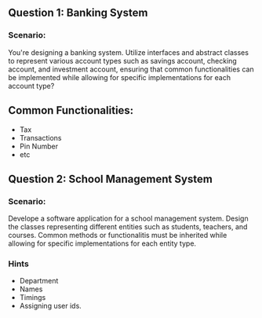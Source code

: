## Question 1: Banking System

### Scenario:
You're designing a banking system. Utilize interfaces and abstract classes to represent various account types such as savings account, checking account, and investment account, ensuring that common functionalities can be implemented while allowing for specific implementations for each account type?
##   Common Functionalities:
- Tax
- Transactions
- Pin Number
- etc


## Question 2: School Management System
### Scenario:
Develope a software application for a school management system. Design the classes representing different entities such as students, teachers, and courses. Common methods or functionalitis must be inherited while allowing for specific implementations for each entity type.
### Hints
- Department
- Names
- Timings
- Assigning user ids. 
